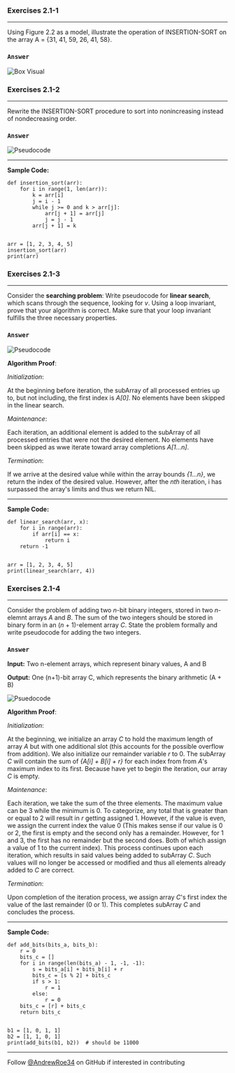 ### Exercises 2.1-1
***
Using Figure 2.2 as a model, illustrate the operation of INSERTION-SORT on the array A = {31, 41, 59, 26, 41, 58}.

### `Answer`
![Box Visual](https://github.com/AndrewRoe34/CLRS-Solutions/blob/main/C02-Getting-Started/img/insertsort-box.png)

### Exercises 2.1-2
***
Rewrite the INSERTION-SORT procedure to sort into nonincreasing instead of nondecreasing order.

### `Answer`
![Pseudocode](https://github.com/AndrewRoe34/CLRS-Solutions/blob/main/C02-Getting-Started/img/insertsort-perf.png)

***
**Sample Code:**

```
def insertion_sort(arr):
    for i in range(1, len(arr)):
        k = arr[i]
        j = i - 1
        while j >= 0 and k > arr[j]:
            arr[j + 1] = arr[j]
            j = j - 1
        arr[j + 1] = k


arr = [1, 2, 3, 4, 5]
insertion_sort(arr)
print(arr)
```

### Exercises 2.1-3
***
Consider the **searching problem**:
<insert image>
Write pseudocode for **linear search**, which scans through the sequence, looking for *v*. Using a loop invariant, prove that your algorithm is correct. Make sure that your loop invariant fulfills the three necessary properties.

### `Answer`
![Pseudocode](https://github.com/AndrewRoe34/CLRS-Solutions/blob/main/C02-Getting-Started/img/linear-search.png)

**Algorithm Proof**:

*Initialization*:
  
At the beginning before iteration, the subArray of all processed entries up to, but not including, the first index is *A[0]*. No elements have been skipped in the linear search.

*Maintenance*:

Each iteration, an additional element is added to the subArray of all processed entries that were not the desired element. No elements have been skipped as wwe iterate toward array completions *A[1...n]*.
  
*Termination*:

If we arrive at the desired value while within the array bounds *{1...n}*, we return the index of the desired value. However, after the *nth* iteration, i has surpassed the array's limits and thus we return NIL.

***
**Sample Code:**

```
def linear_search(arr, x):
    for i in range(arr):
        if arr[i] == x:
            return i
    return -1


arr = [1, 2, 3, 4, 5]
print(linear_search(arr, 4))
```
  
### Exercises 2.1-4
***
Consider the problem of adding two *n*-bit binary integers, stored in two *n*-elemnt arrays *A* and *B*. The sum of the two integers should be stored in binary form in an (*n* + 1)-element array *C*. State the problem formally and write pseudocode for adding the two integers.

### `Answer`

**Input:** Two n-element arrays, which represent binary values, A and B
                         
**Output:** One (n+1)-bit array C, which represents the binary arithmetic (A + B)
                         
![Psuedocode](https://github.com/AndrewRoe34/CLRS-Solutions/blob/main/C02-Getting-Started/img/addbits-psuedo.png)

**Algorithm Proof**:

*Initialization*:
  
At the beginning, we initialize an array *C* to hold the maximum length of array *A* but with one additional slot (this accounts for the possible overflow from addition). We also initialize our remainder variable *r* to 0. The subArray *C* will contain the sum of *{A[i] + B[i] + r}* for each index from from *A*'s maximum index to its first. Because have yet to begin the iteration, our array *C* is empty.

*Maintenance*:

Each iteration, we take the sum of the three elements. The maximum value can be 3 while the minimum is 0. To categorize, any total that is greater than or equal to 2 will result in *r* getting assigned 1. However, if the value is even, we assign the current index the value 0 (This makes sense if our value is 0 or 2, the first is empty and the second only has a remainder. However, for 1 and 3, the first has no remainder but the second does. Both of which assign a value of 1 to the current index). This process continues upon each iteration, which results in said values being added to subArray *C*. Such values will no longer be accessed or modified and thus all elements already added to *C* are correct.
  
*Termination*:

Upon completion of the iteration process, we assign array *C*'s first index the value of the last remainder (0 or 1). This completes subArray *C* and concludes the process.
  
***
**Sample Code:**
  
```
def add_bits(bits_a, bits_b):
    r = 0
    bits_c = []
    for i in range(len(bits_a) - 1, -1, -1):
        s = bits_a[i] + bits_b[i] + r
        bits_c = [s % 2] + bits_c
        if s > 1:
            r = 1
        else:
            r = 0
    bits_c = [r] + bits_c
    return bits_c


b1 = [1, 0, 1, 1]
b2 = [1, 1, 0, 1]
print(add_bits(b1, b2))  # should be 11000
```


***
Follow [@AndrewRoe34](https://github.com/AndrewRoe34) on GitHub if interested in contributing

